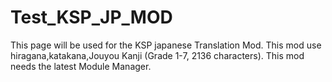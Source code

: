 ﻿# Test_KSP_JP_MOD
This page will be used for the KSP japanese Translation Mod.
This mod use hiragana,katakana,Jouyou Kanji (Grade 1-7, 2136 characters).
This mod needs the latest Module Manager.
